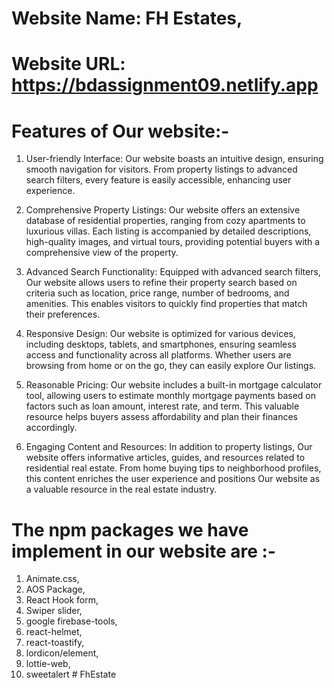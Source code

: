 # Website Name: FH Estates,

# Website URL: https://bdassignment09.netlify.app

# Features of Our website:-

1. User-friendly Interface: Our website boasts an intuitive design, ensuring smooth navigation for visitors. From property listings to advanced search filters, every feature is easily accessible, enhancing user experience.

2. Comprehensive Property Listings: Our website offers an extensive database of residential properties, ranging from cozy apartments to luxurious villas. Each listing is accompanied by detailed descriptions, high-quality images, and virtual tours, providing potential buyers with a comprehensive view of the property.

3. Advanced Search Functionality: Equipped with advanced search filters, Our website allows users to refine their property search based on criteria such as location, price range, number of bedrooms, and amenities. This enables visitors to quickly find properties that match their preferences.

4. Responsive Design: Our website is optimized for various devices, including desktops, tablets, and smartphones, ensuring seamless access and functionality across all platforms. Whether users are browsing from home or on the go, they can easily explore Our listings.

5. Reasonable Pricing: Our website includes a built-in mortgage calculator tool, allowing users to estimate monthly mortgage payments based on factors such as loan amount, interest rate, and term. This valuable resource helps buyers assess affordability and plan their finances accordingly.

6. Engaging Content and Resources: In addition to property listings, Our website offers informative articles, guides, and resources related to residential real estate. From home buying tips to neighborhood profiles, this content enriches the user experience and positions Our website as a valuable resource in the real estate industry.

# The npm packages we have implement in our website are :-

1. Animate.css,
2. AOS Package,
3. React Hook form,
4. Swiper slider,
5. google firebase-tools,
6. react-helmet,
7. react-toastify,
8. lordicon/element,
9. lottie-web,
10. sweetalert
#   F h E s t a t e  
 